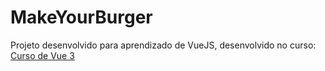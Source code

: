 # MakeYourBurger

Projeto desenvolvido para aprendizado de VueJS, desenvolvido no curso: [Curso de Vue 3](https://www.youtube.com/playlist?list=PLnDvRpP8BnezDglaAvtWgQXzsOmXUuRHL)
